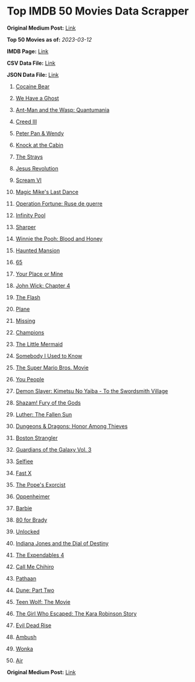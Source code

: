 # Top IMDB 50 Movies Data Scrapper

**Original Medium Post:** [Link](https://medium.com/@nishantsahoo/which-movie-should-i-watch-5c83a3c0f5b1) 

**Top 50 Movies as of:** _2023-03-12_

**IMDB Page:** [Link](http://www.imdb.com/search/title?release_date=2023,2023&title_type=feature)

**CSV Data File:** [Link](/Data/data.csv)

**JSON Data File:** [Link](/Data/data.json)

1. [Cocaine Bear](https://www.imdb.com/title/tt14209916/?ref_=adv_li_tt)

2. [We Have a Ghost](https://www.imdb.com/title/tt7798604/?ref_=adv_li_tt)

3. [Ant-Man and the Wasp: Quantumania](https://www.imdb.com/title/tt10954600/?ref_=adv_li_tt)

4. [Creed III](https://www.imdb.com/title/tt11145118/?ref_=adv_li_tt)

5. [Peter Pan & Wendy](https://www.imdb.com/title/tt5635026/?ref_=adv_li_tt)

6. [Knock at the Cabin](https://www.imdb.com/title/tt15679400/?ref_=adv_li_tt)

7. [The Strays](https://www.imdb.com/title/tt16437278/?ref_=adv_li_tt)

8. [Jesus Revolution](https://www.imdb.com/title/tt10098448/?ref_=adv_li_tt)

9. [Scream VI](https://www.imdb.com/title/tt17663992/?ref_=adv_li_tt)

10. [Magic Mike's Last Dance](https://www.imdb.com/title/tt16280138/?ref_=adv_li_tt)

11. [Operation Fortune: Ruse de guerre](https://www.imdb.com/title/tt7985704/?ref_=adv_li_tt)

12. [Infinity Pool](https://www.imdb.com/title/tt10365998/?ref_=adv_li_tt)

13. [Sharper](https://www.imdb.com/title/tt12573454/?ref_=adv_li_tt)

14. [Winnie the Pooh: Blood and Honey](https://www.imdb.com/title/tt19623240/?ref_=adv_li_tt)

15. [Haunted Mansion](https://www.imdb.com/title/tt1695843/?ref_=adv_li_tt)

16. [65](https://www.imdb.com/title/tt12261776/?ref_=adv_li_tt)

17. [Your Place or Mine](https://www.imdb.com/title/tt12823454/?ref_=adv_li_tt)

18. [John Wick: Chapter 4](https://www.imdb.com/title/tt10366206/?ref_=adv_li_tt)

19. [The Flash](https://www.imdb.com/title/tt0439572/?ref_=adv_li_tt)

20. [Plane](https://www.imdb.com/title/tt5884796/?ref_=adv_li_tt)

21. [Missing](https://www.imdb.com/title/tt10855768/?ref_=adv_li_tt)

22. [Champions](https://www.imdb.com/title/tt15339570/?ref_=adv_li_tt)

23. [The Little Mermaid](https://www.imdb.com/title/tt5971474/?ref_=adv_li_tt)

24. [Somebody I Used to Know](https://www.imdb.com/title/tt15333984/?ref_=adv_li_tt)

25. [The Super Mario Bros. Movie](https://www.imdb.com/title/tt6718170/?ref_=adv_li_tt)

26. [You People](https://www.imdb.com/title/tt14826022/?ref_=adv_li_tt)

27. [Demon Slayer: Kimetsu No Yaiba - To the Swordsmith Village](https://www.imdb.com/title/tt26537229/?ref_=adv_li_tt)

28. [Shazam! Fury of the Gods](https://www.imdb.com/title/tt10151854/?ref_=adv_li_tt)

29. [Luther: The Fallen Sun](https://www.imdb.com/title/tt3155298/?ref_=adv_li_tt)

30. [Dungeons & Dragons: Honor Among Thieves](https://www.imdb.com/title/tt2906216/?ref_=adv_li_tt)

31. [Boston Strangler](https://www.imdb.com/title/tt2560078/?ref_=adv_li_tt)

32. [Guardians of the Galaxy Vol. 3](https://www.imdb.com/title/tt6791350/?ref_=adv_li_tt)

33. [Selfiee](https://www.imdb.com/title/tt15516726/?ref_=adv_li_tt)

34. [Fast X](https://www.imdb.com/title/tt5433140/?ref_=adv_li_tt)

35. [The Pope's Exorcist](https://www.imdb.com/title/tt13375076/?ref_=adv_li_tt)

36. [Oppenheimer](https://www.imdb.com/title/tt15398776/?ref_=adv_li_tt)

37. [Barbie](https://www.imdb.com/title/tt1517268/?ref_=adv_li_tt)

38. [80 for Brady](https://www.imdb.com/title/tt18079362/?ref_=adv_li_tt)

39. [Unlocked](https://www.imdb.com/title/tt26160190/?ref_=adv_li_tt)

40. [Indiana Jones and the Dial of Destiny](https://www.imdb.com/title/tt1462764/?ref_=adv_li_tt)

41. [The Expendables 4](https://www.imdb.com/title/tt3291150/?ref_=adv_li_tt)

42. [Call Me Chihiro](https://www.imdb.com/title/tt21825858/?ref_=adv_li_tt)

43. [Pathaan](https://www.imdb.com/title/tt12844910/?ref_=adv_li_tt)

44. [Dune: Part Two](https://www.imdb.com/title/tt15239678/?ref_=adv_li_tt)

45. [Teen Wolf: The Movie](https://www.imdb.com/title/tt15486810/?ref_=adv_li_tt)

46. [The Girl Who Escaped: The Kara Robinson Story](https://www.imdb.com/title/tt25602750/?ref_=adv_li_tt)

47. [Evil Dead Rise](https://www.imdb.com/title/tt13345606/?ref_=adv_li_tt)

48. [Ambush](https://www.imdb.com/title/tt8270664/?ref_=adv_li_tt)

49. [Wonka](https://www.imdb.com/title/tt6166392/?ref_=adv_li_tt)

50. [Air](https://www.imdb.com/title/tt16419074/?ref_=adv_li_tt)

**Original Medium Post:** [Link](https://medium.com/@nishantsahoo/which-movie-should-i-watch-5c83a3c0f5b1) 
